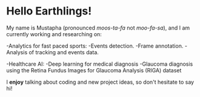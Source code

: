 # Hello Earthlings!

My name is Mustapha (pronounced *moos-ta-fa* not *moo-fa-sa*), and I am currently working and researching on:

-Analytics for fast paced sports:
  -Events detection.
  -Frame annotation.
  -Analysis of tracking and events data.
  
-Healthcare AI: 
  -Deep learning for medical diagnosis
  -Glaucoma diagnosis using the Retina Fundus Images for Glaucoma Analysis (RIGA) dataset

I **enjoy** talking about coding and new project ideas, so don't hesitate to say hi!

